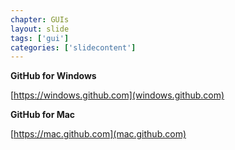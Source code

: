 ```yaml
---
chapter: GUIs
layout: slide
tags: ['gui']
categories: ['slidecontent']
---
```


__GitHub for Windows__

[https://windows.github.com](windows.github.com)

__GitHub for Mac__

[https://mac.github.com](mac.github.com)